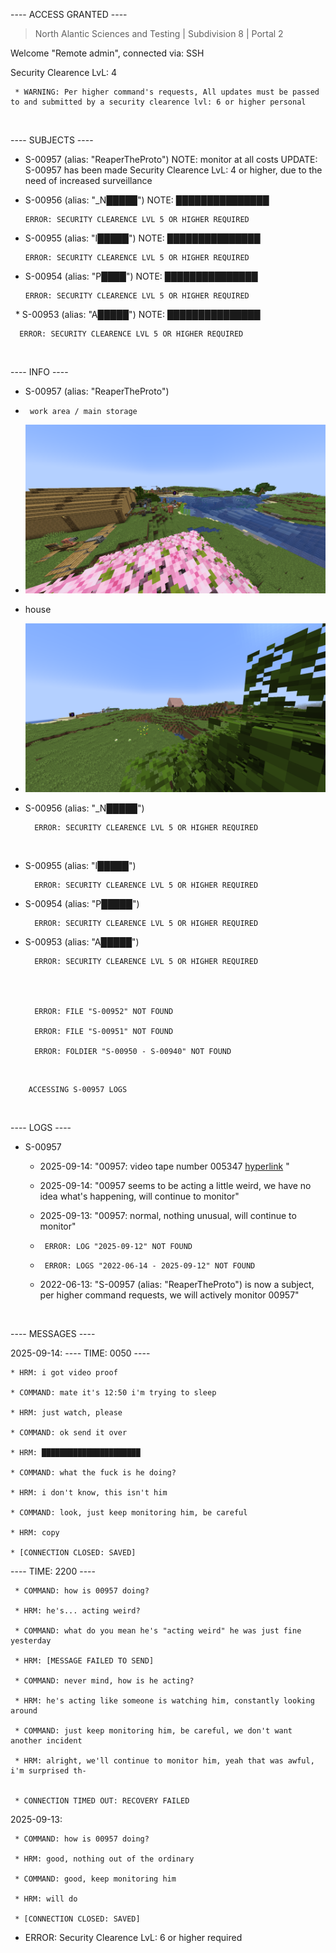 ---- ACCESS GRANTED ----

> North Alantic Sciences and Testing | Subdivision 8 | Portal 2


Welcome "Remote admin", connected via: SSH

Security Clearence LvL: 4

     * WARNING: Per higher command's requests, All updates must be passed to and submitted by a security clearence lvl: 6 or higher personal


‎ 
‎ 
‎ 
‎ 
‎ 
‎ 
‎ 
‎ 
‎ 
‎ 
‎ 
‎ 















---- SUBJECTS ----
* S-00957 (alias: "ReaperTheProto")
     NOTE: monitor at all costs
    UPDATE: S-00957 has been made Security Clearence LvL: 4 or higher, due to the need of increased surveillance

* S-00956 (alias: "_N█████")
      NOTE: ███████████████

      ERROR: SECURITY CLEARENCE LVL 5 OR HIGHER REQUIRED

* S-00955 (alias: "I█████")
      NOTE: ███████████████

      ERROR: SECURITY CLEARENCE LVL 5 OR HIGHER REQUIRED


* S-00954 (alias: "P████")
      NOTE: ███████████████

      ERROR: SECURITY CLEARENCE LVL 5 OR HIGHER REQUIRED

‎ 
‎ * S-00953 (alias: "A█████")
      NOTE: ███████████████

      ERROR: SECURITY CLEARENCE LVL 5 OR HIGHER REQUIRED
‎ 
‎
‎ 
‎ 
‎ 
‎ 
‎ 


---- INFO ----
* S-00957 (alias: "ReaperTheProto")
*      work area / main storage
*    ![image_workarea.png](2025-09-14_20.36.45.png)

*    house
*    ![image_house.png](2025-09-14_20.51.00.png)


* S-00956 (alias: "_N█████")

        ERROR: SECURITY CLEARENCE LVL 5 OR HIGHER REQUIRED
‎ 

* S-00955 (alias: "I█████")

        ERROR: SECURITY CLEARENCE LVL 5 OR HIGHER REQUIRED


* S-00954 (alias: "P█████")

        ERROR: SECURITY CLEARENCE LVL 5 OR HIGHER REQUIRED


* S-00953 (alias: "A█████")

        ERROR: SECURITY CLEARENCE LVL 5 OR HIGHER REQUIRED




        ERROR: FILE "S-00952" NOT FOUND

        ERROR: FILE "S-00951" NOT FOUND

        ERROR: FOLDIER "S-00950 - S-00940" NOT FOUND
‎ 
‎ 
‎ 
‎ 
‎ 
‎ 
‎ 
        
        ACCESSING S-00957 LOGS

‎ 
‎ 
‎ 


---- LOGS ----
* S-00957

     * 2025-09-14: "00957: video tape number 005347 [hyperlink](https://youtu.be/-BhlKcBLc_s_) "
     
     *  2025-09-14: "00957 seems to be acting a little weird, we have no idea what's happening, will continue to monitor"

     *  2025-09-13: "00957: normal, nothing unusual, will continue to monitor"
 
     *      ERROR: LOG "2025-09-12" NOT FOUND
     *      ERROR: LOGS "2022-06-14 - 2025-09-12" NOT FOUND

     *  2022-06-13: "S-00957 (alias: "ReaperTheProto") is now a subject, per higher command requests, we will actively monitor 00957"
 



‎ 
‎ 
‎ 
‎ 
‎ 
‎ 
‎ 
‎ 
‎ 
‎ 


---- MESSAGES ----

2025-09-14: 
---- TIME: 0050 ----
    
    * HRM: i got video proof

    * COMMAND: mate it's 12:50 i'm trying to sleep

    * HRM: just watch, please

    * COMMAND: ok send it over

    * HRM: ██████████████████████

    * COMMAND: what the fuck is he doing?

    * HRM: i don't know, this isn't him

    * COMMAND: look, just keep monitoring him, be careful

    * HRM: copy

    * [CONNECTION CLOSED: SAVED]







---- TIME: 2200 ----
    
     * COMMAND: how is 00957 doing?
     
     * HRM: he's... acting weird?
     
     * COMMAND: what do you mean he's "acting weird" he was just fine yesterday

     * HRM: [MESSAGE FAILED TO SEND]
     
     * COMMAND: never mind, how is he acting?
     
     * HRM: he's acting like someone is watching him, constantly looking around
     
     * COMMAND: just keep monitoring him, be careful, we don't want another incident
     
     * HRM: alright, we'll continue to monitor him, yeah that was awful, i'm surprised th-
     

     * CONNECTION TIMED OUT: RECOVERY FAILED


2025-09-13: 

     * COMMAND: how is 00957 doing?
     
     * HRM: good, nothing out of the ordinary
     
     * COMMAND: good, keep monitoring him
     
     * HRM: will do

     * [CONNECTION CLOSED: SAVED]


* ERROR: Security Clearence LvL: 6 or higher required















